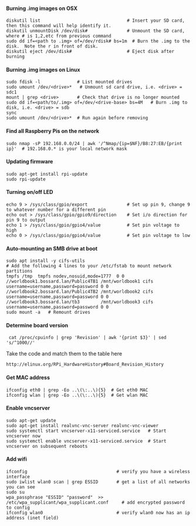 #### Burning .img images on OSX

    diskutil list                                 # Insert your SD card, then this command will help identify it.
    diskutil unmountDisk /dev/disk#               # Unmount the SD card, where # is 1,2,etc from previous command
    sudo dd if=<path to .img> of=/dev/rdisk# bs=1m  # Burn the .img to the disk.  Note the r in front of disk.
    diskutil eject /dev/disk#                     # Eject disk after burning

#### Burning .img images on Linux
    sudo fdisk -l              # List mounted drives
    sudo umount /dev/<drive>*   # Unmount sd card drive, i.e. <drive> = sdc1
    mount | grep <drive>       # Check that drive is no longer mounted
    sudo dd if=<path/to/.img> of=/dev/<drive-base> bs=4M   # Burn .img to disk, i.e. <drive> = sdb
    sync
    sudo umount /dev/<drive>*  # Run again before removing

#### Find all Raspberry Pis on the network

    sudo nmap -sP 192.168.0.0/24 | awk '/^Nmap/{ip=$NF}/B8:27:EB/{print ip}'  # 192.168.0.* is your local network mask

#### Updating firmware

    sudo apt-get install rpi-update
    sudo rpi-update

#### Turning on/off LED

    echo 9 > /sys/class/gpio/export               # Set up pin 9, change 9 to whatever number for a different pin
    echo out > /sys/class/gpio/gpio9/direction    # Set i/o direction for pin 9 to output
    echo 1 > /sys/class/gpio/gpio4/value          # Set pin voltage to high
    echo 0 > /sys/class/gpio/gpio4/value          # Set pin voltage to low

#### Auto-mounting an SMB drive at boot
    sudo apt install -y cifs-utils
    # Add the following 4 lines to your /etc/fstab to mount network partitions
    tmpfs /tmp  tmpfs nodev,nosuid,mode=1777  0 0
    //worldbook1.bossard.lan/Public4TB1 /mnt/worldbook1 cifs username=username,password=password 0 0
    //worldbook2.bossard.lan/Public4TB2 /mnt/worldbook2 cifs username=username,password=password 0 0
    //worldbook3.bossard.lan/tb3        /mnt/worldbook3 cifs username=username,password=password 0 0
    sudo mount -a   # Remount drives

#### Determine board version
     cat /proc/cpuinfo | grep 'Revision' | awk '{print $3}' | sed 's/^1000//'

Take the code and match them to the table here

    http://elinux.org/RPi_HardwareHistory#Board_Revision_History

#### Get MAC address

    ifconfig eth0 | grep -Eo ..\(\:..\){5}  # Get eth0 MAC
    ifconfig wlan | grep -Eo ..\(\:..\){5}  # Get wlan MAC

#### Enable vncserver

    sudo apt-get update
    sudo apt-get install realvnc-vnc-server realvnc-vnc-viewer
    sudo systemctl start vncserver-x11-serviced.service   # Start vncserver now
    sudo systemctl enable vncserver-x11-serviced.service  # Start vncserver on subsequent reboots


#### Add wifi
```
ifconfig                                  # verify you have a wireless interface
sudo iwlist wlan0 scan | grep ESSID       # get a list of all networks you can see
sudo su
wpa_passphrase "ESSID" "password"  >> /etc/wpa_supplicant/wpa_supplicant.conf     # add encrypted password to config
ifconfig wlan0                            # verify wlan0 now has an ip address (inet field)
```
